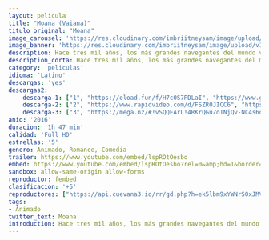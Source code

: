 ```yaml
---
layout: pelicula
title: "Moana (Vaiana)"
titulo_original: "Moana"
image_carousel: 'https://res.cloudinary.com/imbriitneysam/image/upload/v1544493752/moana-poster-min.jpg'
image_banner: 'https://res.cloudinary.com/imbriitneysam/image/upload/v1544493755/moana-banner-min.jpg'
description: Hace tres mil años, los más grandes navegantes del mundo viajaron a través del vasto Pacífico Sur, donde descubrieron las numerosas islas de Oceanía. Pero después, durante un milenio, sus viajes cesaron, y hasta hoy nadie sabe por qué. De Walt Disney Animation Studios llega MOANA, una gran comedia de aventuras acerca de una enérgica adolescente que se embarca en una misión audaz para probarse a sí misma como una genial aventurera, capaz de cumplir con una misión de sus antepasados aún sin resolver. Durante la travesía se encontrará con el una vez poderoso semidiós Maui (voz original, en inglés, de Dwayne Johnson) y juntos atravesarán el océano en un viaje lleno de acción, en el que se encontrarán con enormes y feroces criaturas e imposibles desafíos.
description_corta: Hace tres mil años, los más grandes navegantes del mundo viajaron a través del vasto Pacífico Sur, donde descubrieron las numerosas islas de Oceanía. Pero después, durante un milenio, sus viajes cesaron, y hasta hoy nadie sabe por qué. De...
category: 'peliculas'
idioma: 'Latino'
descargas: 'yes'
descargas2:
    descarga-1: ["1", "https://oload.fun/f/H7c0S7PDLaI", "https://www.google.com/s2/favicons?domain=openload.co","OpenLoad","https://res.cloudinary.com/imbriitneysam/image/upload/v1541473684/mexico.png", "Latino", "Full HD"]
    descarga-2: ["2", "https://www.rapidvideo.com/d/FSZR0JICC6", "https://www.google.com/s2/favicons?domain=www.rapidvideo.com","RapidVideo","https://res.cloudinary.com/imbriitneysam/image/upload/v1541473684/mexico.png", "Latino", "Full HD"]
    descarga-3: ["3", "https://mega.nz/#!vSQQEArL!4RKrQGuZoINjQv-NC4s6qFY8POKP11v4QyKkUyI57L8", "https://www.google.com/s2/favicons?domain=mega.nz","Mega","https://res.cloudinary.com/imbriitneysam/image/upload/v1541473684/mexico.png", "Latino", "Full HD"] 
anio: '2016'
duracion: '1h 47 min'
calidad: 'Full HD'
estrellas: '5'
genero: Animado, Romance, Comedia
trailer: https://www.youtube.com/embed/lspROtOesbo
embed: https://www.youtube.com/embed/lspROtOesbo?rel=0&amp;hd=1&border=0&wmode=opaque&enablejsapi=1&modestbranding=1&controls=1&showinfo=1
sandbox: allow-same-origin allow-forms
reproductor: fembed
clasificacion: '+5'
reproductores: ["https://api.cuevana3.io/rr/gd.php?h=ek5lbm9xYWNrS0xJMVp5b21KREk0dFBLbjVkaHhkRGdrOG1jbnBpUnhhS1ZxcHVSZE5ETHdyalNqSXVWbzdYYXU5Q2VwSW5FemJYUXQ2cUpaOW02N2NlU3FadVkyUT09"]
tags:
- Animado
twitter_text: Moana
introduction: Hace tres mil años, los más grandes navegantes del mundo viajaron a través del vasto Pacífico Sur, donde descubrieron las numerosas islas de Oceanía. Pero después, durante un milenio, sus viajes cesaron, y hasta hoy nadie sabe por qué. De...
---
```












